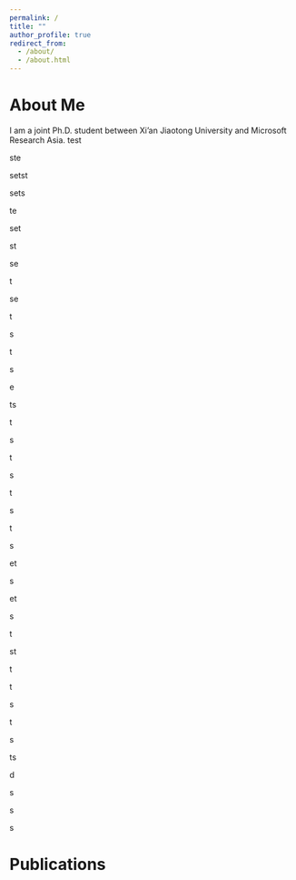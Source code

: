 ```yaml
---
permalink: /
title: ""
author_profile: true
redirect_from: 
  - /about/
  - /about.html
---
```


<span class='anchor' id='about-me'></span>
About Me
======
I am a joint Ph.D. student between Xi’an Jiaotong University and Microsoft Research Asia.
test

ste

setst

sets

te

set

st

se

t

se

t

s

t

s

e

ts

t

s

t

s

t

s

t

s

et

s

et

s

t

st

t

t

s

t

s

ts

d

s

s

s

<span class='anchor' id='publications'></span>
Publications
======

